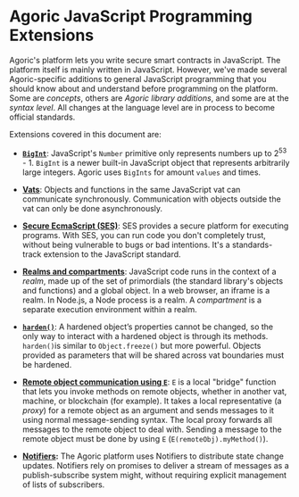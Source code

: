 # Agoric JavaScript Programming Extensions

Agoric's platform lets you write secure smart contracts in JavaScript. The platform itself is mainly written in JavaScript. However, we've made several Agoric-specific additions to general JavaScript programming that you should know about and understand before programming on the platform. Some are *concepts*, others are *Agoric library additions*, and some are at the *syntax level*. All changes at the language level are in process to become official standards.

Extensions covered in this document are:
- **[`BigInt`](./bigint.md)**: JavaScript's `Number` primitive only represents
  numbers up to 2<sup>53</sup> - 1. `BigInt` is a newer built-in JavaScript 
  object that represents arbitrarily large integers. Agoric uses `BigInts` for 
  amount `values` and times.

- **[Vats](./vats.md)**: Objects and functions in the same JavaScript vat can
  communicate synchronously. Communication with objects outside the
  vat can only be done asynchronously. 

- **[Secure EcmaScript (SES)](./ses/ses-guide.md)**: SES provides a secure platform for
  executing programs. With SES, you can run code you don't completely trust,
  without being vulnerable to bugs or bad intentions. It's a
  standards-track extension to the JavaScript standard. 

- **[Realms and compartments](./ses/ses-guide.md)**: JavaScript code runs in the context of
  a *realm*, made up of the set of primordials (the standard
  library's objects and functions) and a global object. In a web
  browser, an iframe is a realm. In Node.js, a Node process is a
  realm. A *compartment* is a separate execution environment within a realm.

- **[`harden()`](./ses/ses-guide.md)**: A hardened object’s properties cannot be changed, so the only way to interact
with a hardened object is through its methods. `harden()`is similar to `Object.freeze()` but
more powerful. Objects provided as parameters that will be shared across vat boundaries must be hardened.

- **[Remote object communication using `E`](./eventual-send.md)**: `E` is a local "bridge" function that lets
you invoke methods on remote objects, whether in another vat, machine, or blockchain (for example).
It takes a local representative (a *proxy*) for a remote object as an argument and sends messages
to it using normal message-sending syntax. The local proxy forwards all messages to the remote 
object to deal with. Sending a message to the remote object must be done by 
using `E` (`E(remoteObj).myMethod()`).

- **[Notifiers](./notifiers.md):** The Agoric platform uses Notifiers to distribute state change
updates. Notifiers rely on promises to deliver a stream of messages as a publish-subscribe system
might, without requiring explicit management of lists of subscribers.
